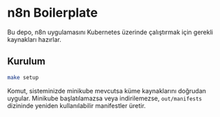 # n8n Boilerplate

Bu depo, n8n uygulamasını Kubernetes üzerinde çalıştırmak için gerekli kaynakları hazırlar.

## Kurulum

```sh
make setup
```

Komut, sisteminizde minikube mevcutsa küme kaynaklarını doğrudan uygular. Minikube
başlatılamazsa veya indirilemezse, `out/manifests` dizininde yeniden kullanılabilir
manifestler üretir.
